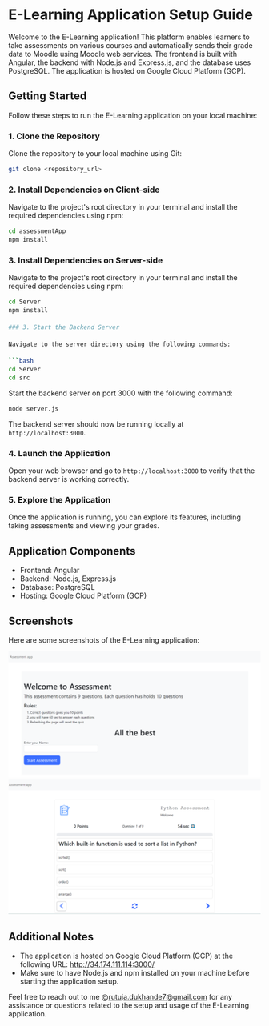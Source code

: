 # E-Learning Application Setup Guide

Welcome to the E-Learning application! This platform enables learners to take assessments on various courses and automatically sends their grade data to Moodle using Moodle web services. The frontend is built with Angular, the backend with Node.js and Express.js, and the database uses PostgreSQL. The application is hosted on Google Cloud Platform (GCP).

## Getting Started

Follow these steps to run the E-Learning application on your local machine:

### 1. Clone the Repository

Clone the repository to your local machine using Git:

```bash
git clone <repository_url>
```

### 2. Install Dependencies on Client-side

Navigate to the project's root directory in your terminal and install the required dependencies using npm:

```bash
cd assessmentApp
npm install
```
### 3. Install Dependencies on Server-side

Navigate to the project's root directory in your terminal and install the required dependencies using npm:

```bash
cd Server
npm install

### 3. Start the Backend Server

Navigate to the server directory using the following commands:

```bash
cd Server
cd src
```

Start the backend server on port 3000 with the following command:

```bash
node server.js
```

The backend server should now be running locally at `http://localhost:3000`.

### 4. Launch the Application

Open your web browser and go to `http://localhost:3000` to verify that the backend server is working correctly.

### 5. Explore the Application

Once the application is running, you can explore its features, including taking assessments and viewing your grades.

## Application Components

- Frontend: Angular
- Backend: Node.js, Express.js
- Database: PostgreSQL
- Hosting: Google Cloud Platform (GCP)

## Screenshots

Here are some screenshots of the E-Learning application:

![Screenshot 1](img1.png)
![Screenshot 2](img2.png)

## Additional Notes

- The application is hosted on Google Cloud Platform (GCP) at the following URL: http://34.174.111.114:3000/
- Make sure to have Node.js and npm installed on your machine before starting the application setup.

Feel free to reach out to me @rutuja.dukhande7@gmail.com for any assistance or questions related to the setup and usage of the E-Learning application.
